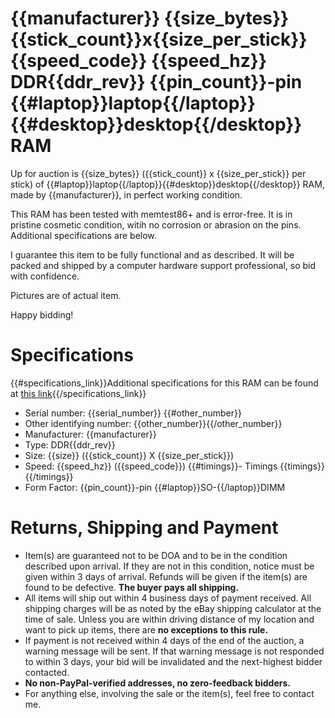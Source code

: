 # {{manufacturer}} {{size_bytes}} {{stick_count}}x{{size_per_stick}} {{speed_code}} {{speed_hz}} DDR{{ddr_rev}} {{pin_count}}-pin {{#laptop}}laptop{{/laptop}}{{#desktop}}desktop{{/desktop}} RAM

Up for auction is {{size_bytes}} ({{stick_count}} x {{size_per_stick}} per stick) of {{#laptop}}laptop{{/laptop}}{{#desktop}}desktop{{/desktop}} RAM, made by {{manufacturer}}, in perfect working condition.

This RAM has been tested with memtest86+ and is error-free. It is in pristine cosmetic condition, witih no corrosion or abrasion on the pins. Additional specifications are below.

I guarantee this item to be fully functional and as described. It will be packed and shipped by a computer hardware support professional, so bid with confidence.
 
Pictures are of actual item.
 
Happy bidding!

# Specifications

{{#specifications_link}}Additional specifications for this RAM can be found at [this link]({{specifications_link}}){{/specifications_link}}
- Serial number: {{serial_number}}
{{#other_number}}
- Other identifying number: {{other_number}}{{/other_number}}
- Manufacturer: {{manufacturer}}
- Type: DDR{{ddr_rev}}
- Size: {{size}} ({{stick_count}} X {{size_per_stick}})
- Speed: {{speed_hz}} ({{speed_code}})
{{#timings}}- Timings {{timings}}{{/timings}}
- Form Factor: {{pin_count}}-pin {{#laptop}}SO-{{/laptop}}DIMM

# Returns, Shipping and Payment

- Item(s) are guaranteed not to be DOA and to be in the condition described upon arrival. If they are not in this condition, notice must be given within 3 days of arrival. Refunds will be given if the item(s) are found to be defective. **The buyer pays all shipping.**
 - All items will ship out within 4 business days of payment received. All shipping charges will be as noted by the eBay shipping calculator at the time of sale. Unless you are within driving distance of my location and want to pick up items, there are **no exceptions to this rule.**
- If payment is not received within 4 days of the end of the auction, a warning message will be sent. If that warning message is not responded to within 3 days, your bid will be invalidated and the next-highest bidder contacted.
- **No non-PayPal-verified addresses, no zero-feedback bidders.**
- For anything else, involving the sale or the item(s), feel free to contact me.